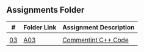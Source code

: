 ##  Assignments Folder

|   #   | Folder Link | Assignment Description |
| :---: | ----------- | ---------------------- |
|       |             |                        |
 | [03]() | [A03](https://github.com/randymesso/3013-Algorithms/blob/main/Assignments/A03) | [ Commentint C++ Code](https://github.com/rugbyprof/3013-Algorithms/tree/master/Assignments/01-A01) | [01-13-2020 (Thursday @ 9:30 a.m.)](https://github.com/rugbyprof/3013-Algorithms/tree/master/Assignments/01-A01) |
